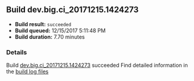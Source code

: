 ## Build dev.big.ci_20171215.1424273
- **Build result:** `succeeded`
- **Build queued:** 12/15/2017 5:11:48 PM
- **Build duration:** 7.70 minutes
### Details
Build [dev.big.ci_20171215.1424273](https://winappstudio.visualstudio.com/web/build.aspx?pcguid=a4ef43be-68ce-4195-a619-079b4d9834c2&builduri=vstfs%3a%2f%2f%2fBuild%2fBuild%2f24273) succeeded
Find detailed information in the [build log files](https://uwpctdiags.blob.core.windows.net/buildlogs/dev.big.ci_20171215.1424273_logs.zip)
